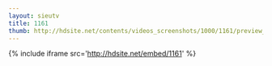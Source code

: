 ```yaml
---
layout: sieutv
title: 1161
thumb: http://hdsite.net/contents/videos_screenshots/1000/1161/preview_360p.mp4.jpg
---
```

{% include iframe src='http://hdsite.net/embed/1161' %}
 
